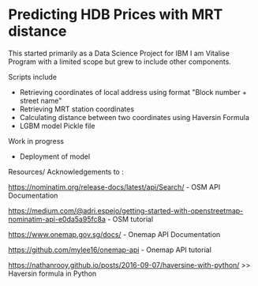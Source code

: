 # Predicting HDB Prices with MRT distance
 This started primarily as a Data Science Project for IBM I am Vitalise Program with a limited scope but grew to include other components.
 
 Scripts include
 - Retrieving coordinates of local address using format "Block number + street name"
 - Retrieving MRT station coordinates
 - Calculating distance between two coordinates using Haversin Formula
 - LGBM model Pickle file 

Work in progress
- Deployment of model 

Resources/ Acknowledgements to : 

https://nominatim.org/release-docs/latest/api/Search/ - OSM API Documentation

https://medium.com/@adri.espejo/getting-started-with-openstreetmap-nominatim-api-e0da5a95fc8a - OSM tutorial

https://www.onemap.gov.sg/docs/ - Onemap API Documentation

https://github.com/mylee16/onemap-api - Onemap API tutorial

https://nathanrooy.github.io/posts/2016-09-07/haversine-with-python/ >> Haversin formula in Python
